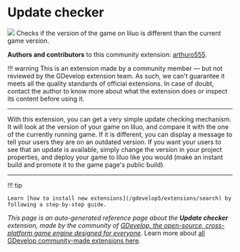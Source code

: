 # Update checker

<img src="https://resources.gdevelop-app.com/assets/Icons/update.svg" class="extension-icon"></img>
Checks if the version of the game on liluo is different than the current game version.

**Authors and contributors** to this community extension: [arthuro555](https://gd.games/arthuro555).

!!! warning
    This is an extension made by a community member — but not reviewed
    by the GDevelop extension team. As such, we can't guarantee it
    meets all the quality standards of official extensions. In case of
    doubt, contact the author to know more about what the extension
    does or inspect its content before using it.


---

With this extension, you can get a very simple update checking mechanism. It will look at the version of your game on liluo, and compare it with the one of the currently running game. If it is different, you can display a message to tell your users they are on an outdated version.
If you want your users to see that an update is available, simply change the version in your project properties, and deploy your game to liluo like you would (make an instant build and promote it to the game page's public build).

---

!!! tip

    Learn [how to install new extensions](/gdevelop5/extensions/search) by following a step-by-step guide.

*This page is an auto-generated reference page about the **Update checker** extension, made by the community of [GDevelop, the open-source, cross-platform game engine designed for everyone](https://gdevelop.io/).* Learn more about [all GDevelop community-made extensions here](/gdevelop5/extensions).